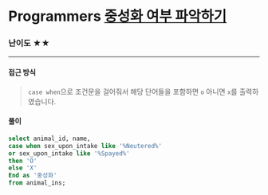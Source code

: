 # Programmers [중성화 여부 파악하기](https://school.programmers.co.kr/learn/courses/30/lessons/59409)

### 난이도 ★★

---

#### 접근 방식

> `case when`으로 조건문을 걸어줘서 해당 단어들을 포함하면 `o` 아니면 `x`를 출력하였습니다.

#### 풀이

```sql
select animal_id, name, 
case when sex_upon_intake like '%Neutered%' 
or sex_upon_intake like '%Spayed%' 
then 'O'
else 'X'
End as '중성화'
from animal_ins;
```

